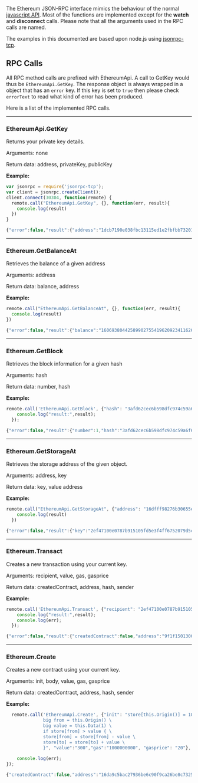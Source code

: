 The Ethereum JSON-RPC interface mimics the behaviour of the normal [javascript API](https://github.com/ethereum/go-ethereum/wiki/PoC-5-JavaScript-API). Most of the functions are implemented except for the **watch** and **disconnect** calls. Please note that all the arguments used in the RPC calls are named.



The examples in this documented are based upon node.js using [jsonrpc-tcp](https://www.npmjs.org/package/jsonrpc-tcp).

## RPC Calls

All RPC method calls are prefixed with EthereumApi. A call to GetKey would thus be `EthereumApi.GetKey`. The response object is always wrapped in a object that has an `error` key. If this key is set to `true` then please check `errorText` to read what kind of error has been produced.

Here is a list of the implemented RPC calls.

***
### EthereumApi.GetKey
Returns your private key details.

Arguments: none

Return data: address, privateKey, publicKey

**Example:**
```javascript
var jsonrpc = require('jsonrpc-tcp');
var client = jsonrpc.createClient();
client.connect(30304, function(remote) {
  remote.call("EthereumApi.GetKey", {}, function(err, result){
    console.log(result)
  })
}
```
```javascript
{"error":false,"result":{"address":"1dcb7190e038fbc13115ed1e2fbfbb732019ca4f","privateKey":"291b61e7aa4ac6cb7aab103be840c79961215744","publicKey":"041538a1ee93bf64f5dc4f6d1111d7ce0f025d4fd85a4268139272d88ffd3e3436394f6b106b34826f2e3ac024f319b393810c0042a219472f759e1103f4ac8d3"}}})
```

***

### Ethereum.GetBalanceAt

Retrieves the balance of a given address

Arguments: address

Return data: balance, address

**Example:**
```javascript
remote.call("EthereumApi.GetBalanceAt", {}, function(err, result){
  console.log(result)
})
```
```javascript
{"error":false,"result":{"balance":"1606938044258990275541962092341162602522202983782792835298976","address":"2ef47100e0787b915105fd5e3f4ff6752079d5cb"}}
```
***
### Ethereum.GetBlock
Retrieves the block information for a given hash

Arguments: hash

Return data: number, hash

**Example:**
```javascript
remote.call('EthereumApi.GetBlock', {"hash": "3afd62cec6b598dfc974c59a6f683671f9b8f60fe28ebb2f8a3cc942e2ed1d07"}, function(err, result) {
    console.log("result:",result);
  });
```
```javascript
{"error":false,"result":{"number":1,"hash":"3afd62cec6b598dfc974c59a6f683671f9b8f60fe28ebb2f8a3cc942e2ed1d07"}}
```
***
### Ethereum.GetStorageAt
Retrieves the storage address of the given object. 

Arguments: address, key

Return data: key, value address

**Example:**
```javascript
remote.call("EthereumApi.GetStorageAt", {"address": "16dfff98276b30655e825a09c9266a1ece888fde", "key":"2ef47100e0787b915105fd5e3f4ff6752079d5cb"}, function(err, result){
    console.log(result)
  })
```
```javascript
{"error":false,"result":{"key":"2ef47100e0787b915105fd5e3f4ff6752079d5cb","value":"100000000000000000000","address":"16dfff98276b30655e825a09c9266a1ece888fde"}}
```

***
### Ethereum.Transact
Creates a new transaction using your current key.

Arguments: recipient, value, gas, gasprice

Return data: createdContract, address, hash, sender

**Example:**
```javascript
remote.call('EthereumApi.Transact', {"recipient": "2ef47100e0787b915105fd5e3f4ff6752079d5cb", "value":"3","gas":"100", "gasprice": "200"}, function(err, result) {
    console.log("result:",result);
    console.log(err);
  });
```
```javascript
{"error":false,"result":{"createdContract":false,"address":"9f1f1501306a5821701056b9ff206a83a1aa7ddd","hash":"e9e694ee98fca14d0e89ddba9f1f1501306a5821701056b9ff206a83a1aa7ddd","sender":"2ef47100e0787b915105fd5e3f4ff6752079d5cb"}}
```
***
### Ethereum.Create
Creates a new contract using your current key.

Arguments: init, body, value, gas, gasprice

Return data: createdContract, address, hash, sender

**Example:**
```javascript
  remote.call('EthereumApi.Create', {"init": "store[this.Origin()] = 10^20", "body":"big to = this.Data(0) \
              big from = this.Origin() \
              big value = this.Data(1) \
              if store[from] > value { \
              store[from] = store[from] - value \
              store[to] = store[to] + value \
              }", "value":"300","gas":"1000000000", "gasprice": "20"}, function(err, result) {
   
    console.log(err);
});
```
```javascript
{"createdContract":false,"address":"16da9c5bac27936be6c90f9ca26be8c7325a854c","hash":"48c2b0086d3d6677412dc6ea16da9c5bac27936be6c90f9ca26be8c7325a854c","sender":"2ef47100e0787b915105fd5e3f4ff6752079d5cb"}}
```